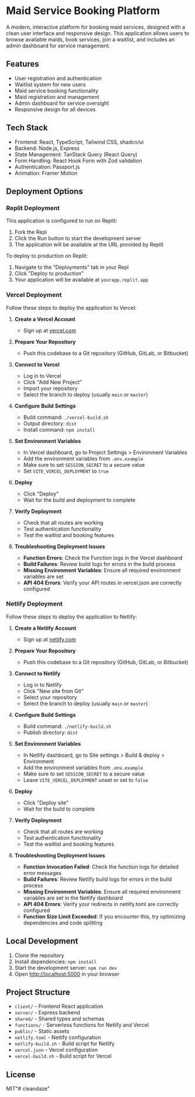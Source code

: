 # Maid Service Booking Platform

A modern, interactive platform for booking maid services, designed with a clean user interface and responsive design. This application allows users to browse available maids, book services, join a waitlist, and includes an admin dashboard for service management.

## Features

- User registration and authentication
- Waitlist system for new users
- Maid service booking functionality
- Maid registration and management
- Admin dashboard for service oversight
- Responsive design for all devices

## Tech Stack

- Frontend: React, TypeScript, Tailwind CSS, shadcn/ui
- Backend: Node.js, Express
- State Management: TanStack Query (React Query)
- Form Handling: React Hook Form with Zod validation
- Authentication: Passport.js
- Animation: Framer Motion

## Deployment Options

### Replit Deployment

This application is configured to run on Replit:

1. Fork the Repl
2. Click the Run button to start the development server
3. The application will be available at the URL provided by Replit

To deploy to production on Replit:
1. Navigate to the "Deployments" tab in your Repl
2. Click "Deploy to production"
3. Your application will be available at `yourapp.replit.app`

### Vercel Deployment

Follow these steps to deploy the application to Vercel:

1. **Create a Vercel Account**
   - Sign up at [vercel.com](https://vercel.com)

2. **Prepare Your Repository**
   - Push this codebase to a Git repository (GitHub, GitLab, or Bitbucket)

3. **Connect to Vercel**
   - Log in to Vercel
   - Click "Add New Project"
   - Import your repository
   - Select the branch to deploy (usually `main` or `master`)

4. **Configure Build Settings**
   - Build command: `./vercel-build.sh`
   - Output directory: `dist`
   - Install command: `npm install`

5. **Set Environment Variables**
   - In Vercel dashboard, go to Project Settings > Environment Variables
   - Add the environment variables from `.env.example`
   - Make sure to set `SESSION_SECRET` to a secure value
   - Set `VITE_VERCEL_DEPLOYMENT` to `true`

6. **Deploy**
   - Click "Deploy"
   - Wait for the build and deployment to complete

7. **Verify Deployment**
   - Check that all routes are working
   - Test authentication functionality
   - Test the waitlist and booking features
   
8. **Troubleshooting Deployment Issues**
   - **Function Errors**: Check the Function logs in the Vercel dashboard
   - **Build Failures**: Review build logs for errors in the build process
   - **Missing Environment Variables**: Ensure all required environment variables are set
   - **API 404 Errors**: Verify your API routes in vercel.json are correctly configured

### Netlify Deployment

Follow these steps to deploy the application to Netlify:

1. **Create a Netlify Account**
   - Sign up at [netlify.com](https://www.netlify.com)

2. **Prepare Your Repository**
   - Push this codebase to a Git repository (GitHub, GitLab, or Bitbucket)

3. **Connect to Netlify**
   - Log in to Netlify
   - Click "New site from Git"
   - Select your repository
   - Select the branch to deploy (usually `main` or `master`)

4. **Configure Build Settings**
   - Build command: `./netlify-build.sh`
   - Publish directory: `dist`

5. **Set Environment Variables**
   - In Netlify dashboard, go to Site settings > Build & deploy > Environment
   - Add the environment variables from `.env.example`
   - Make sure to set `SESSION_SECRET` to a secure value
   - Leave `VITE_VERCEL_DEPLOYMENT` unset or set to `false`

6. **Deploy**
   - Click "Deploy site"
   - Wait for the build to complete

7. **Verify Deployment**
   - Check that all routes are working
   - Test authentication functionality
   - Test the waitlist and booking features
   
8. **Troubleshooting Deployment Issues**
   - **Function Invocation Failed**: Check the function logs for detailed error messages
   - **Build Failures**: Review Netlify build logs for errors in the build process
   - **Missing Environment Variables**: Ensure all required environment variables are set in the Netlify dashboard
   - **API 404 Errors**: Verify your redirects in netlify.toml are correctly configured
   - **Function Size Limit Exceeded**: If you encounter this, try optimizing dependencies and code splitting

## Local Development

1. Clone the repository
2. Install dependencies: `npm install`
3. Start the development server: `npm run dev`
4. Open [http://localhost:5000](http://localhost:5000) in your browser

## Project Structure

- `client/` - Frontend React application
- `server/` - Express backend
- `shared/` - Shared types and schemas
- `functions/` - Serverless functions for Netlify and Vercel
- `public/` - Static assets
- `netlify.toml` - Netlify configuration
- `netlify-build.sh` - Build script for Netlify
- `vercel.json` - Vercel configuration
- `vercel-build.sh` - Build script for Vercel

## License

MIT"# cleandaze" 
